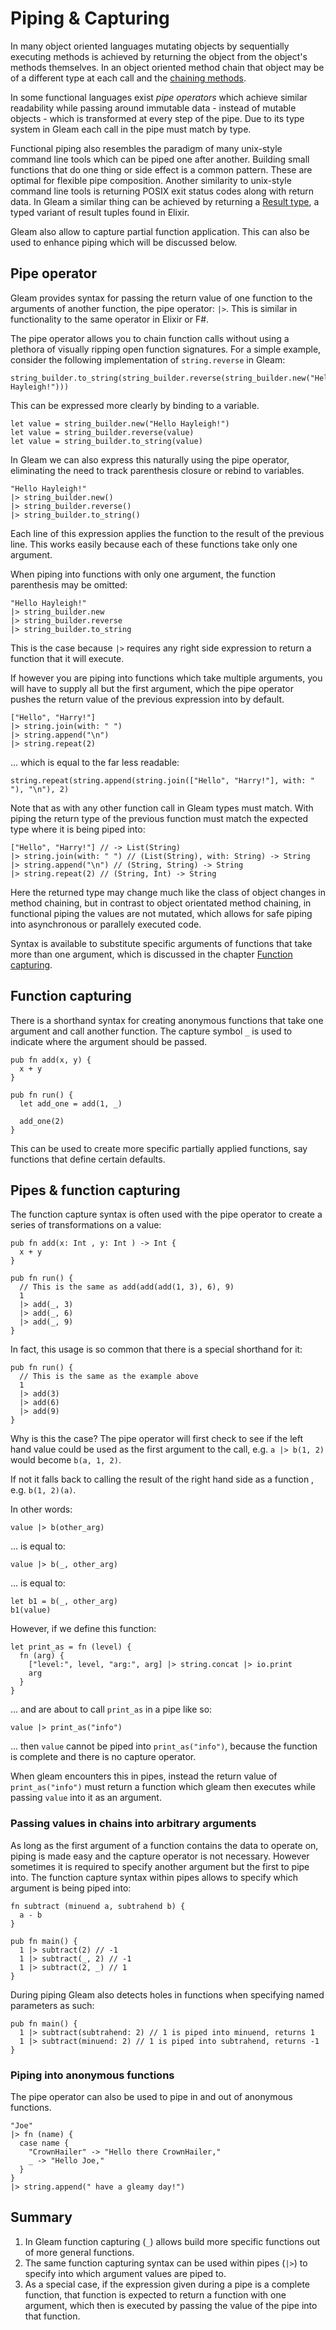 # Piping & Capturing

In many object oriented languages mutating objects by sequentially executing methods is achieved by returning the object from the object's methods themselves. In an object oriented method chain that object may be of a different type at each call and the [chaining methods](https://en.wikipedia.org/wiki/Method_chaining).

In some functional languages exist *pipe operators* which achieve similar readability while passing around immutable data - instead of mutable objects - which is transformed at every step of the pipe. Due to its type system in Gleam each call in the pipe must match by type.

Functional piping also resembles the paradigm of many unix-style command line tools which can be piped one after another. Building small functions that do one thing or side effect is a common pattern. These are optimal for flexible pipe composition. Another similarity to unix-style command line tools is returning POSIX exit status codes along with return data. In Gleam a similar thing can be achieved by returning a [Result type](./tour/result.md), a typed variant of result tuples found in Elixir.

Gleam also allow to capture partial function application. This can also be used to enhance piping which will be discussed below.

## Pipe operator

Gleam provides syntax for passing the return value of one function to the arguments of another function, the pipe operator: `|>`. This is similar in functionality to the same operator in Elixir or F#.

The pipe operator allows you to chain function calls without using a plethora of visually ripping open function signatures. For a simple example, consider the following implementation of `string.reverse` in Gleam:

```gleam
string_builder.to_string(string_builder.reverse(string_builder.new("Hello Hayleigh!")))
```

This can be expressed more clearly by binding to a variable.

```gleam
let value = string_builder.new("Hello Hayleigh!")
let value = string_builder.reverse(value)
let value = string_builder.to_string(value)
```

In Gleam we can also express this naturally using the pipe operator, eliminating the need to track parenthesis closure or rebind to variables.

```gleam
"Hello Hayleigh!"
|> string_builder.new()
|> string_builder.reverse()
|> string_builder.to_string()
```

Each line of this expression applies the function to the result of the previous line. This works easily because each of these functions take only one argument.

When piping into functions with only one argument, the function parenthesis may be omitted:

```gleam
"Hello Hayleigh!"
|> string_builder.new
|> string_builder.reverse
|> string_builder.to_string
```

This is the case because `|>` requires any right side expression to return a function that it will execute.

If however you are piping into functions which take multiple arguments, you will have to supply all but the first argument, which the pipe operator pushes the return value of the previous expression into by default.

```gleam
["Hello", "Harry!"]
|> string.join(with: " ")
|> string.append("\n")
|> string.repeat(2)
```

... which is equal to the far less readable:

```gleam
string.repeat(string.append(string.join(["Hello", "Harry!"], with: " "), "\n"), 2)
```

Note that as with any other function call in Gleam types must match. With piping the return type of the previous function must match the expected type where it is being piped into:

```gleam
["Hello", "Harry!"] // -> List(String)
|> string.join(with: " ") // (List(String), with: String) -> String
|> string.append("\n") // (String, String) -> String
|> string.repeat(2) // (String, Int) -> String
```

Here the returned type may change much like the class of object changes in method chaining, but in contrast to object orientated method chaining, in functional piping the values are not mutated, which allows for safe piping into asynchronous or parallely executed code.

Syntax is available to substitute specific arguments of functions that take more than one argument, which is discussed in the chapter [Function capturing](#Function_capturing).

## Function capturing

There is a shorthand syntax for creating anonymous functions that take one
argument and call another function. The capture symbol `_` is used to indicate
where the argument should be passed.

```gleam
pub fn add(x, y) {
  x + y
}

pub fn run() {
  let add_one = add(1, _)

  add_one(2)
}
```

This can be used to create more specific partially applied functions, say functions that define certain defaults.

## Pipes & function capturing

The function capture syntax is often used with the pipe operator to create
a series of transformations on a value:

```gleam
pub fn add(x: Int , y: Int ) -> Int {
  x + y
}

pub fn run() {
  // This is the same as add(add(add(1, 3), 6), 9)
  1
  |> add(_, 3)
  |> add(_, 6)
  |> add(_, 9)
}
```

In fact, this usage is so common that there is a special shorthand for it:

```gleam
pub fn run() {
  // This is the same as the example above
  1
  |> add(3)
  |> add(6)
  |> add(9)
}
```

Why is this the case? The pipe operator will first check to see if the left hand value could be used
as the first argument to the call, e.g. `a |> b(1, 2)` would become `b(a, 1, 2)`.

If not it falls back to calling the result of the right hand side as a function
, e.g. `b(1, 2)(a)`.

In other words:

```gleam
value |> b(other_arg)
```

... is equal to:

```gleam
value |> b(_, other_arg)
```

... is equal to:

```gleam
let b1 = b(_, other_arg)
b1(value)
```

However, if we define this function:

```gleam
let print_as = fn (level) {
  fn (arg) {
    ["level:", level, "arg:", arg] |> string.concat |> io.print
    arg
  }
}
```

... and are about to call `print_as` in a pipe like so:

```gleam
value |> print_as("info")
```

... then `value` cannot be piped into `print_as("info")`, because the function is complete and there is no capture operator.

When gleam encounters this in pipes, instead the return value of `print_as("info")` must return a function which gleam then executes while passing `value` into it as an argument.

### Passing values in chains into arbitrary arguments

As long as the first argument of a function contains the data to operate on, piping is made easy and the capture operator is not necessary. However sometimes it is required to specify another argument but the first to pipe into. The function capture syntax within pipes allows to specify which argument is being piped into:

```gleam
fn subtract (minuend a, subtrahend b) {
  a - b
}

pub fn main() {
  1 |> subtract(2) // -1
  1 |> subtract(_, 2) // -1
  1 |> subtract(2, _) // 1
}
```

During piping Gleam also detects holes in functions when specifying named parameters as such:

```gleam
pub fn main() {
  1 |> subtract(subtrahend: 2) // 1 is piped into minuend, returns 1
  1 |> subtract(minuend: 2) // 1 is piped into subtrahend, returns -1
}
```

### Piping into anonymous functions

The pipe operator can also be used to pipe in and out of anonymous functions.

```gleam
"Joe"
|> fn (name) {
  case name {
    "CrownHailer" -> "Hello there CrownHailer,"
    _ -> "Hello Joe,"
  }
}
|> string.append(" have a gleamy day!")
```

## Summary

1. In Gleam function capturing (`_`) allows build more specific functions out of more general functions.
2. The same function capturing syntax can be used within pipes (`|>`) to specify into which argument values are piped to.
3. As a special case, if the expression given during a pipe is a complete function, that function is expected to return a function with one argument, which then is executed by passing the value of the pipe into that function.
